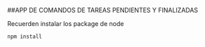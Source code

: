 ##APP DE COMANDOS DE TAREAS PENDIENTES Y FINALIZADAS

Recuerden instalar los package de node

```
npm install
```
